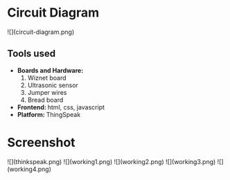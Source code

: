 <!DOCTYPE html>
<html lang="en">
<head>
    <meta charset="UTF-8">
    <meta http-equiv="X-UA-Compatible" content="IE=edge">
    <meta name="viewport" content="width=device-width, initial-scale=1.0">
</head>
<body>
<h1>Circuit Diagram</h1>
![](circuit-diagram.png)
<h2>Tools used</h2>
<ul>
    <li><b>Boards and Hardware: </b>
    <ol><li>Wiznet board</li>
    <li>Ultrasonic sensor</li>
    <li>Jumper wires</li>
        <li>Bread board</li></li></ol>
    <li><b>Frontend: </b>html, css, javascript</li>
    <li><b>Platform: </b>ThingSpeak</li>
</ul>
<h1>Screenshot</h1>![](thinkspeak.png)
![](working1.png)
![](working2.png)
![](working3.png)
![](working4.png)
</body>
</html>


